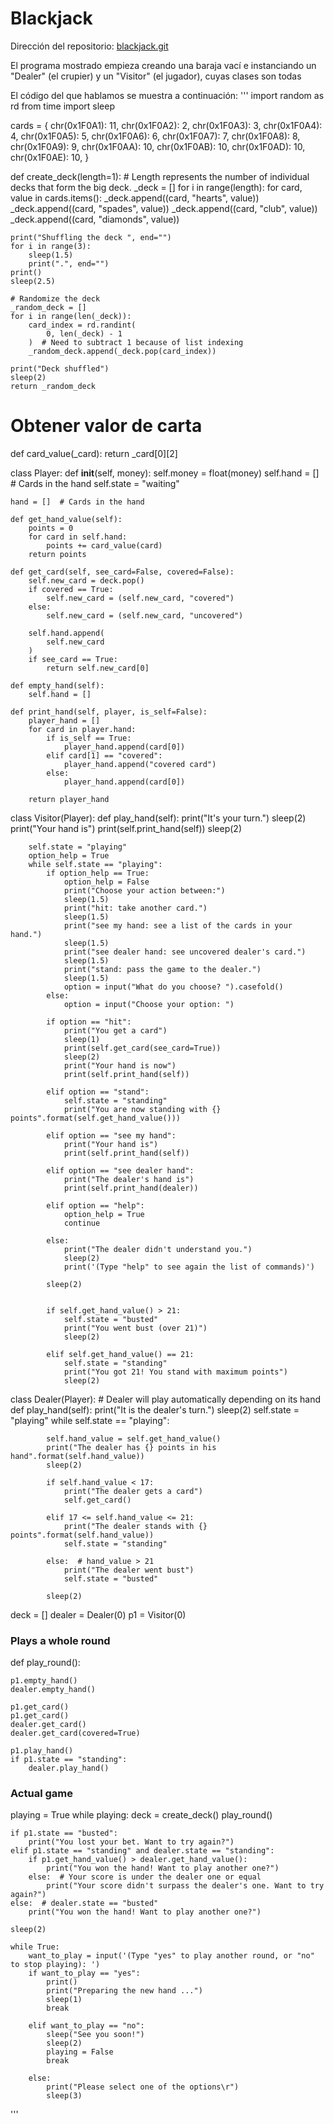 # Blackjack

Dirección del repositorio: [blackjack.git](https://github.com/LeonardoLLP/blackjack)

El programa mostrado empieza creando una baraja vací e instanciando un "Dealer" (el crupier) y un "Visitor" (el jugador), cuyas clases son todas 



El código del que hablamos se muestra a continuación:
'''
import random as rd
from time import sleep

cards = {
    chr(0x1F0A1): 11,
    chr(0x1F0A2): 2,
    chr(0x1F0A3): 3,
    chr(0x1F0A4): 4,
    chr(0x1F0A5): 5,
    chr(0x1F0A6): 6,
    chr(0x1F0A7): 7,
    chr(0x1F0A8): 8,
    chr(0x1F0A9): 9,
    chr(0x1F0AA): 10,
    chr(0x1F0AB): 10,
    chr(0x1F0AD): 10,
    chr(0x1F0AE): 10,
}

def create_deck(length=1):  # Length represents the number of individual decks that form the big deck.
    _deck = []
    for i in range(length):
        for card, value in cards.items():
            _deck.append((card, "hearts", value))
            _deck.append((card, "spades", value))
            _deck.append((card, "club", value))
            _deck.append((card, "diamonds", value))

    print("Shuffling the deck ", end="")
    for i in range(3):
        sleep(1.5)
        print(".", end="")
    print()
    sleep(2.5)

    # Randomize the deck
    _random_deck = []
    for i in range(len(_deck)):
        card_index = rd.randint(
            0, len(_deck) - 1
        )  # Need to subtract 1 because of list indexing
        _random_deck.append(_deck.pop(card_index))

    print("Deck shuffled")
    sleep(2)
    return _random_deck



# Obtener valor de carta
def card_value(_card):
    return _card[0][2]

class Player:
    def __init__(self, money):
        self.money = float(money)
        self.hand = []  # Cards in the hand
        self.state = "waiting"

    hand = []  # Cards in the hand

    def get_hand_value(self):
        points = 0
        for card in self.hand:
            points += card_value(card)
        return points

    def get_card(self, see_card=False, covered=False):
        self.new_card = deck.pop()
        if covered == True:
            self.new_card = (self.new_card, "covered")
        else:
            self.new_card = (self.new_card, "uncovered")

        self.hand.append(
            self.new_card
        )
        if see_card == True:
            return self.new_card[0]

    def empty_hand(self):
        self.hand = []

    def print_hand(self, player, is_self=False):
        player_hand = []
        for card in player.hand:
            if is_self == True:
                player_hand.append(card[0])
            elif card[1] == "covered":
                player_hand.append("covered card")
            else:
                player_hand.append(card[0])

        return player_hand


class Visitor(Player):
    def play_hand(self):
        print("It's your turn.")
        sleep(2)
        print("Your hand is")
        print(self.print_hand(self))
        sleep(2)

        self.state = "playing"
        option_help = True
        while self.state == "playing":
            if option_help == True:
                option_help = False
                print("Choose your action between:")
                sleep(1.5)
                print("hit: take another card.")
                sleep(1.5)
                print("see my hand: see a list of the cards in your hand.")
                sleep(1.5)
                print("see dealer hand: see uncovered dealer's card.")
                sleep(1.5)
                print("stand: pass the game to the dealer.")
                sleep(1.5)
                option = input("What do you choose? ").casefold()
            else:
                option = input("Choose your option: ")

            if option == "hit":
                print("You get a card")
                sleep(1)
                print(self.get_card(see_card=True))
                sleep(2)
                print("Your hand is now")
                print(self.print_hand(self))

            elif option == "stand":
                self.state = "standing"
                print("You are now standing with {} points".format(self.get_hand_value()))

            elif option == "see my hand":
                print("Your hand is")
                print(self.print_hand(self))

            elif option == "see dealer hand":
                print("The dealer's hand is")
                print(self.print_hand(dealer))

            elif option == "help":
                option_help = True
                continue

            else:
                print("The dealer didn't understand you.")
                sleep(2)
                print('(Type "help" to see again the list of commands)')

            sleep(2)


            if self.get_hand_value() > 21:
                self.state = "busted"
                print("You went bust (over 21)")
                sleep(2)

            elif self.get_hand_value() == 21:
                self.state = "standing"
                print("You got 21! You stand with maximum points")
                sleep(2)


class Dealer(Player):  # Dealer will play automatically depending on its hand
    def play_hand(self):
        print("It is the dealer's turn.")
        sleep(2)
        self.state = "playing"
        while self.state == "playing":

            self.hand_value = self.get_hand_value()
            print("The dealer has {} points in his hand".format(self.hand_value))
            sleep(2)

            if self.hand_value < 17:
                print("The dealer gets a card")
                self.get_card()

            elif 17 <= self.hand_value <= 21:
                print("The dealer stands with {} points".format(self.hand_value))
                self.state = "standing"

            else:  # hand_value > 21
                print("The dealer went bust")
                self.state = "busted"

            sleep(2)

deck = []
dealer = Dealer(0)
p1 = Visitor(0)

### Plays a whole round
def play_round():

    p1.empty_hand()
    dealer.empty_hand()

    p1.get_card()
    p1.get_card()
    dealer.get_card()
    dealer.get_card(covered=True)

    p1.play_hand()
    if p1.state == "standing":
        dealer.play_hand()



### Actual game
playing = True
while playing:
    deck = create_deck()
    play_round()

    if p1.state == "busted":
        print("You lost your bet. Want to try again?")
    elif p1.state == "standing" and dealer.state == "standing":
        if p1.get_hand_value() > dealer.get_hand_value():
            print("You won the hand! Want to play another one?")
        else:  # Your score is under the dealer one or equal
            print("Your score didn't surpass the dealer's one. Want to try again?")
    else:  # dealer.state == "busted"
        print("You won the hand! Want to play another one?")

    sleep(2)

    while True:
        want_to_play = input('(Type "yes" to play another round, or "no" to stop playing): ')
        if want_to_play == "yes":
            print()
            print("Preparing the new hand ...")
            sleep(1)
            break

        elif want_to_play == "no":
            sleep("See you soon!")
            sleep(2)
            playing = False
            break

        else:
            print("Please select one of the options\r")
            sleep(3)
'''

